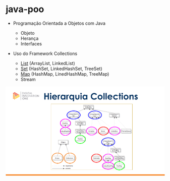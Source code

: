 # java-poo

- Programação Orientada a Objetos com Java
	- Objeto
	- Herança
	- Interfaces

- Uso do Framework Collections
	- [List](./assets/2-list.png) (ArrayList, LinkedList)
	- [Set](./assets/3-set.png) (HashSet, LinkedHashSet, TreeSet)
	- [Map](./assets/4-map.png) (HashMap, LinedHashMap, TreeMap)
	- Stream

![Visão Geral](./assets/1-visao-geral-collections.png)
